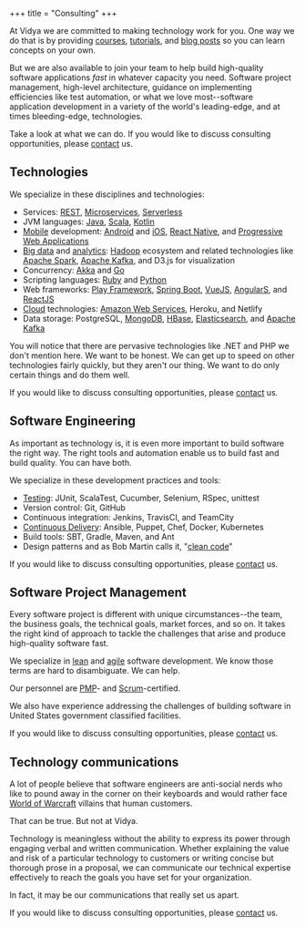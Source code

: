 +++
title = "Consulting"
+++

At Vidya we are committed to making technology work for you. One way we do that is by providing [courses](/course),
[tutorials](/tutorial), and [blog posts](/blog) so you can learn concepts on your own.

But we are also available to join your team to help build high-quality software applications *fast* in whatever capacity you need.
Software project management, high-level architecture, guidance on implementing efficiencies like test automation,
or what we love most--software application development in a variety of the world's leading-edge, and at times
bleeding-edge, technologies.

Take a look at what we can do. If you would like to discuss consulting opportunities, please [contact](/contact) us.

## Technologies

We specialize in these disciplines and technologies:

- Services: [REST](/categories/rest), [Microservices](/categories/microservices), [Serverless](/categories/serverless)
- JVM languages: [Java](/tags/java), [Scala](/tags/scala), [Kotlin](/tags/kotlin)
- [Mobile](/categories/mobile) development: [Android](/tags/android) and [iOS]((/tags/iOS)), [React Native](/tags/react-native), and [Progressive Web Applications](/tags/pwa)
- [Big data](/categories/big-data) and [analytics](/categories/analytics): [Hadoop](/tags/hadoop) ecosystem and related technologies
like [Apache Spark](/tags/apache-spark), [Apache Kafka](/tags/apache-kafka), and D3.js for visualization
- Concurrency: [Akka](/tags/akka) and [Go](/tags/go)
- Scripting languages: [Ruby](/tags/ruby) and [Python](/tags/python)
- Web frameworks: [Play Framework](/tags/play-framework), [Spring Boot](/tags/spring-boot), [VueJS](/tags/vuejs), [AngularS](/tags/vuejs), and [ReactJS](/tags/reactjs)  
- [Cloud](/categories/cloud) technologies: [Amazon Web Services](/tags/aws), Heroku, and Netlify
- Data storage: PostgreSQL, [MongoDB](/tags/mongodb), [HBase](/tags/hbase), [Elasticsearch](/tags/elasticsearch), and [Apache Kafka](/tags/apache-kafka)

You will notice that there are pervasive technologies like .NET and PHP we don't mention here. We want to
be honest. We can get up to speed on other technologies fairly quickly, but they aren't our thing.
We want to do only certain things and do them well.

If you would like to discuss consulting opportunities, please [contact](/contact) us.

## Software Engineering

As important as technology is, it is even more important to build software the right way. The right tools
and automation enable us to build fast and build quality. You can have both.

We specialize in these development practices and tools:

- [Testing](/tags/testing): JUnit, ScalaTest, Cucumber, Selenium, RSpec, unittest
- Version control: Git, GitHub
- Continuous integration: Jenkins, TravisCI, and TeamCity
- [Continuous Delivery](/tags/continuous-delivery): Ansible, Puppet, Chef, Docker, Kubernetes 
- Build tools: SBT, Gradle, Maven, and Ant
- Design patterns and as Bob Martin calls it, "[clean code](http://www.cleancoders.com/)"

If you would like to discuss consulting opportunities, please [contact](/contact) us.

## Software Project Management

Every software project is different with unique circumstances--the team, the business goals, the
technical goals, market forces, and so on. It takes the right kind of approach to tackle the challenges that arise
and produce high-quality software fast.

We specialize in [lean]((/categories/lean)) and [agile](/categories/agile) software development. We know those terms are hard to disambiguate. We can help. 

Our personnel are [PMP](/tags/pmp)- and [Scrum](/tags/scrum)-certified.

We also have experience addressing the challenges of building software in United States government classified facilities.

If you would like to discuss consulting opportunities, please [contact](/contact) us.

## Technology communications

A lot of people believe that software engineers are anti-social nerds who like to pound away in the corner on their
keyboards and would rather face [World of Warcraft](http://us.battle.net/wow/en/) villains that human customers.

That can be true. But not at Vidya.

Technology is meaningless without the ability to express its power through engaging verbal and
written communication. Whether explaining the value and risk of a particular technology to
customers or writing concise but thorough prose in a proposal, we can communicate our technical expertise effectively
to reach the goals you have set for your organization.

In fact, it may be our communications that really set us apart.

If you would like to discuss consulting opportunities, please [contact](/contact) us.


